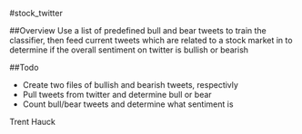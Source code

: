 #stock_twitter

##Overview
Use a list of predefined bull and bear tweets to train the classifier, then feed current tweets which are related to a stock market in to determine if the overall sentiment on twitter is bullish or bearish

##Todo
*  Create two files of bullish and bearish tweets, respectivly
*  Pull tweets from twitter and determine bull or bear
*  Count bull/bear tweets and determine what sentiment is

Trent Hauck
